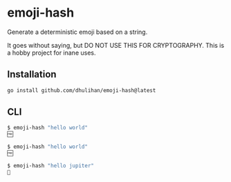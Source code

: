 # emoji-hash

Generate a deterministic emoji based on a string.

It goes without saying, but DO NOT USE THIS FOR CRYPTOGRAPHY. This is a hobby project for inane uses.

## Installation

```sh
go install github.com/dhulihan/emoji-hash@latest
```

## CLI

```sh
$ emoji-hash "hello world"
🆓

$ emoji-hash "hello world"
🆓

$ emoji-hash "hello jupiter"
🍠
```
